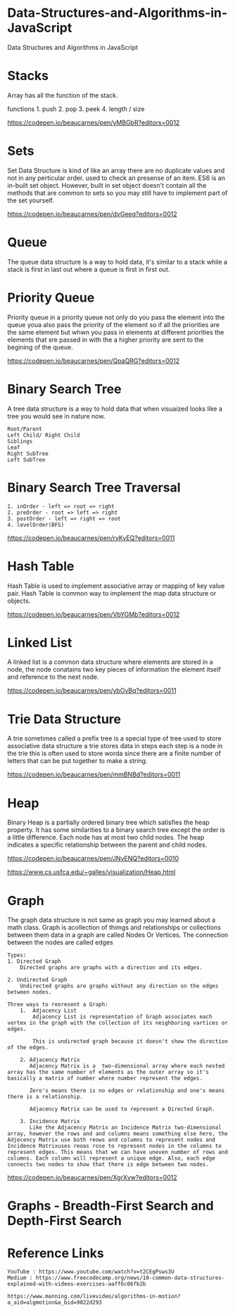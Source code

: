 # Data-Structures-and-Algorithms-in-JavaScript
Data Structures and Algorithms in JavaScript

# Stacks

Array has all the function of the stack.

functions
    1. push 
    2. pop
    3. peek
    4. length / size

https://codepen.io/beaucarnes/pen/yMBGbR?editors=0012

# Sets

Set Data Structure is kind of like an array there are no duplicate values and not in any perticular order. used to check an presense of an item. ES6 is an in-built set object. However, built in set object doesn't contain all the methods that are common to sets so you may still have to implement part of the set yourself.

https://codepen.io/beaucarnes/pen/dvGeeq?editors=0012

# Queue

The queue data structure is a way to hold data, it's similar to a stack while a stack is first in last out where a queue is first in first out.

# Priority Queue

Priority queue in a priority queue  not only do you pass the element into the queue youa also pass the priority of the element so if all the priorities are the same element but whwn you pass in elements at different priorities the elements that sre passed in with the a higher priority are sent to the begining of the queue.

https://codepen.io/beaucarnes/pen/QpaQRG?editors=0012

# Binary Search Tree

A tree data structure is a way to hold data that when visuaized looks like a tree you would see in nature now.

    Root/Parent
    Left Child/ Right Child
    Siblings
    Leaf
    Right SubTree
    Left SubTree

# Binary Search Tree Traversal 

    1. inOrder - left => root => right
    2. preOrder - root => left => right
    3. postOrder - left => right => root
    4. levelOrder(BFS)

https://codepen.io/beaucarnes/pen/ryKvEQ?editors=0011

# Hash Table

Hash Table is used to implement associative array or mapping of key value pair. Hash Table is common way to implement the map data structure or objects.

https://codepen.io/beaucarnes/pen/VbYGMb?editors=0012

# Linked List

A linked list is a common data structure where elements are stored in a node, the node conatains two key pieces of information the element itself and reference to the next node.

https://codepen.io/beaucarnes/pen/ybOvBq?editors=0011

# Trie Data Structure
A trie sometimes called a prefix tree is a special type of tree used to store associative data structure a trie stores data in steps each step is a node in the trie this is often used to store worda since there are a finite number of letters that can be put together to make a string.

https://codepen.io/beaucarnes/pen/mmBNBd?editors=0011

# Heap

Binary Heap is a partially ordered binary tree which satisfies the heap property. It has some similarities to a binary search tree except the order is a little difference. Each node has at most two child nodes. The heap indicates a specific relationship between the parent and child nodes.

https://codepen.io/beaucarnes/pen/JNvENQ?editors=0010

https://www.cs.usfca.edu/~galles/visualization/Heap.html

# Graph

The graph data structure is not same as graph you may learned about a math class. Graph is acollection of thimgs and relationships or collections between them data in a graph are called Nodes Or Vertices. The connection between the nodes are called edges

    Types:
    1. Directed Graph
        Directed graphs are graphs with a direction and its edges.

    2. Undirected Graph
        Undirected graphs are graphs without any direction on the edges between nodes.

    Three ways to reoresent a Graph:
        1.  Adjacency List
            Adjacency List is representation of Graph associates each vertex in the graph with the collection of its neighboring vartices or edges.

            This is undirected graph because it doesn't show the direction of the edges.
        
        2. Adjacency Matrix
           Adjacency Matrix is a  two-dimensional array where each nested array has the same number of elements as the outer array so it's basically a matrix of number where number represent the edges. 

           Zero's means there is no edges or relationship and one's means there is a relationship. 

           Adjacency Matrix can be used to represent a Directed Graph.
        
        3. Incidence Matrix
           Like the Adjacency Matrix an Incidence Matrix two-dimensional array, however the rows and and columns means something else here, the Adjecency Matrix use both reows and columns to represent nodes and Incidence Matrixuses reoas rose to represent nodes in the columns to represent edges. This means that we can have uneven number of rows and columns. Each column will represent a unique edge. Also, each edge connects two nodes to show that there is edge between two nodes. 

https://codepen.io/beaucarnes/pen/XgrXvw?editors=0012

# Graphs - Breadth-First Search and Depth-First Search 




# Reference Links

    YouTube : https://www.youtube.com/watch?v=t2CEgPsws3U
    Medium : https://www.freecodecamp.org/news/10-common-data-structures-explained-with-videos-exercises-aaff6c06fb2b

    https://www.manning.com/livevideo/algorithms-in-motion?a_aid=algmotion&a_bid=9022d293